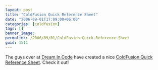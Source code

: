 ```yaml
---
layout: post
title: "ColdFusion Quick Reference Sheet"
date: "2006-09-01T17:09:00+06:00"
categories: [coldfusion]
tags: []
banner_image: 
permalink: /2006/09/01/ColdFusion-Quick-Reference-Sheet
guid: 1511
---
```


The guys over at <a href="http://www.dreamincode.net/">Dream.In.Code</a> have created a nice <a href="http://forums.dreamincode.net/showtopic18275.htm">ColdFusion  Quick Reference Sheet</a>. Check it out!
